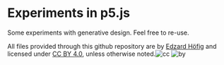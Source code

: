 # Experiments in p5.js
Some experiments with generative design. Feel free to re-use.



All files provided through this github repository are by [Edzard Höfig](https://edzard.net) and licensed under [CC BY 4.0](https://creativecommons.org/licenses/by/4.0), unless otherwise noted.![cc] ![by]

[cc]: https://mirrors.creativecommons.org/presskit/icons/cc.svg/?ref=chooser-v1 "Creative Commons"
[by]: https://mirrors.creativecommons.org/presskit/icons/by.svg/?ref=chooser-v1 "Attribution"